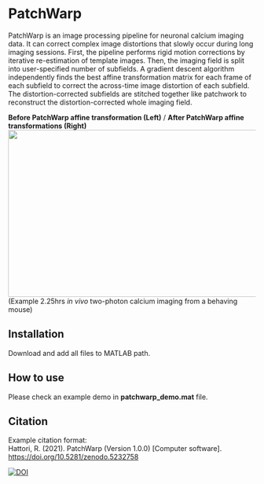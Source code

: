 # PatchWarp
PatchWarp is an image processing pipeline for neuronal calcium imaging data. It can correct complex image distortions that slowly occur during long imaging sessions. First, the pipeline performs rigid motion corrections by iterative re-estimation of template images. Then, the imaging field is split into user-specified number of subfields. A gradient descent algorithm independently finds the best affine transformation matrix for each frame of each subfield to correct the across-time image distortion of each subfield. The distortion-corrected subfields are stitched together like patchwork to reconstruct the distortion-corrected whole imaging field.

**Before PatchWarp affine transformation (Left)**    /    **After PatchWarp affine transformations (Right)**
<img src="https://user-images.githubusercontent.com/25396523/130367604-de4c3d3e-17b3-47af-980c-64cbfdfae44a.gif" width="680" height="340">  
(Example 2.25hrs *in vivo* two-photon calcium imaging from a behaving mouse)

## Installation
Download and add all files to MATLAB path.

## How to use
Please check an example demo in **patchwarp_demo.mat** file.

## Citation
Example citation format:  
Hattori, R. (2021). PatchWarp (Version 1.0.0) [Computer software]. https://doi.org/10.5281/zenodo.5232758

[![DOI](https://zenodo.org/badge/DOI/10.5281/zenodo.5232758.svg)](https://doi.org/10.5281/zenodo.5232758)
